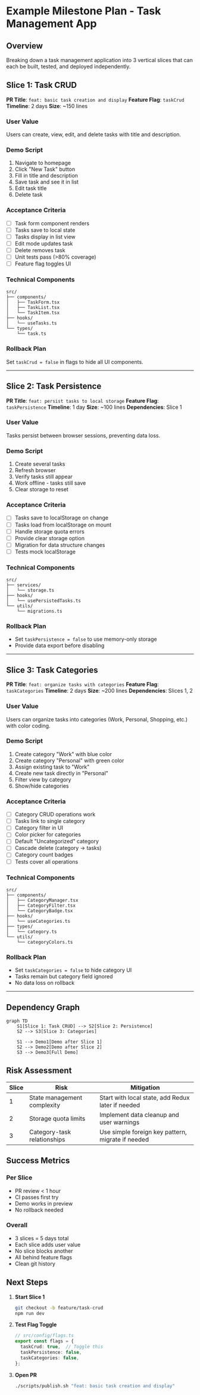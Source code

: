 # Example Milestone Plan - Task Management App

## Overview
Breaking down a task management application into 3 vertical slices that can each be built, tested, and deployed independently.

## Slice 1: Task CRUD
**PR Title**: `feat: basic task creation and display`
**Feature Flag**: `taskCrud`
**Timeline**: 2 days
**Size**: ~150 lines

### User Value
Users can create, view, edit, and delete tasks with title and description.

### Demo Script
1. Navigate to homepage
2. Click "New Task" button
3. Fill in title and description
4. Save task and see it in list
5. Edit task title
6. Delete task

### Acceptance Criteria
- [ ] Task form component renders
- [ ] Tasks save to local state
- [ ] Tasks display in list view
- [ ] Edit mode updates task
- [ ] Delete removes task
- [ ] Unit tests pass (>80% coverage)
- [ ] Feature flag toggles UI

### Technical Components
```
src/
├── components/
│   ├── TaskForm.tsx
│   ├── TaskList.tsx
│   └── TaskItem.tsx
├── hooks/
│   └── useTasks.ts
└── types/
    └── task.ts
```

### Rollback Plan
Set `taskCrud = false` in flags to hide all UI components.

---

## Slice 2: Task Persistence
**PR Title**: `feat: persist tasks to local storage`
**Feature Flag**: `taskPersistence`
**Timeline**: 1 day
**Size**: ~100 lines
**Dependencies**: Slice 1

### User Value
Tasks persist between browser sessions, preventing data loss.

### Demo Script
1. Create several tasks
2. Refresh browser
3. Verify tasks still appear
4. Work offline - tasks still save
5. Clear storage to reset

### Acceptance Criteria
- [ ] Tasks save to localStorage on change
- [ ] Tasks load from localStorage on mount
- [ ] Handle storage quota errors
- [ ] Provide clear storage option
- [ ] Migration for data structure changes
- [ ] Tests mock localStorage

### Technical Components
```
src/
├── services/
│   └── storage.ts
├── hooks/
│   └── usePersistedTasks.ts
└── utils/
    └── migrations.ts
```

### Rollback Plan
- Set `taskPersistence = false` to use memory-only storage
- Provide data export before disabling

---

## Slice 3: Task Categories
**PR Title**: `feat: organize tasks with categories`
**Feature Flag**: `taskCategories`
**Timeline**: 2 days
**Size**: ~200 lines
**Dependencies**: Slices 1, 2

### User Value
Users can organize tasks into categories (Work, Personal, Shopping, etc.) with color coding.

### Demo Script
1. Create category "Work" with blue color
2. Create category "Personal" with green color
3. Assign existing task to "Work"
4. Create new task directly in "Personal"
5. Filter view by category
6. Show/hide categories

### Acceptance Criteria
- [ ] Category CRUD operations work
- [ ] Tasks link to single category
- [ ] Category filter in UI
- [ ] Color picker for categories
- [ ] Default "Uncategorized" category
- [ ] Cascade delete (category → tasks)
- [ ] Category count badges
- [ ] Tests cover all operations

### Technical Components
```
src/
├── components/
│   ├── CategoryManager.tsx
│   ├── CategoryFilter.tsx
│   └── CategoryBadge.tsx
├── hooks/
│   └── useCategories.ts
├── types/
│   └── category.ts
└── utils/
    └── categoryColors.ts
```

### Rollback Plan
- Set `taskCategories = false` to hide category UI
- Tasks remain but category field ignored
- No data loss on rollback

---

## Dependency Graph

```mermaid
graph TD
    S1[Slice 1: Task CRUD] --> S2[Slice 2: Persistence]
    S2 --> S3[Slice 3: Categories]
    
    S1 --> Demo1[Demo after Slice 1]
    S2 --> Demo2[Demo after Slice 2]
    S3 --> Demo3[Full Demo]
```

## Risk Assessment

| Slice | Risk | Mitigation |
|-------|------|------------|
| 1 | State management complexity | Start with local state, add Redux later if needed |
| 2 | Storage quota limits | Implement data cleanup and user warnings |
| 3 | Category-task relationships | Use simple foreign key pattern, migrate if needed |

## Success Metrics

### Per Slice
- PR review < 1 hour
- CI passes first try
- Demo works in preview
- No rollback needed

### Overall
- 3 slices = 5 days total
- Each slice adds user value
- No slice blocks another
- All behind feature flags
- Clean git history

## Next Steps

1. **Start Slice 1**
   ```bash
   git checkout -b feature/task-crud
   npm run dev
   ```

2. **Test Flag Toggle**
   ```typescript
   // src/config/flags.ts
   export const flags = {
     taskCrud: true,  // Toggle this
     taskPersistence: false,
     taskCategories: false,
   };
   ```

3. **Open PR**
   ```bash
   ./scripts/publish.sh "feat: basic task creation and display"
   ```